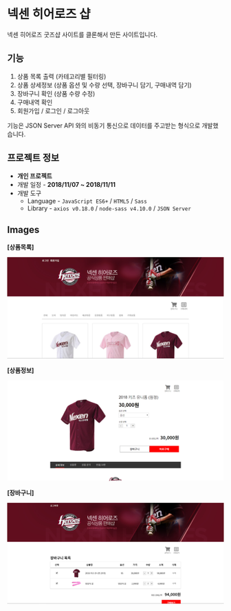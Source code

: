 # 넥센 히어로즈 샵

넥센 히어로즈 굿즈샵 사이트를 클론해서 만든 사이트입니다.

## 기능

1. 상품 목록 출력 (카테고리별 필터링)
2. 상품 상세정보 (상품 옵션 및 수량 선택, 장바구니 담기, 구매내역 담기)
3. 장바구니 확인 (상품 수량 수정)
4. 구매내역 확인
5. 회원가입 / 로그인 / 로그아웃

기능은 JSON Server API 와의 비동기 통신으로 데이터를 주고받는 형식으로 개발했습니다.

## 프로젝트 정보

- **개인 프로젝트**
- 개발 일정 - **2018/11/07 ~ 2018/11/11**
- 개발 도구
  - Language - `JavaScript ES6+` / `HTML5` / `Sass`
  - Library - `axios v0.18.0` / `node-sass v4.10.0` / `JSON Server`

## Images

**[상품목록]**

![상품목록](./images/[히어로즈]상품목록.png)

**[상품정보]**

![상품정보](./images/[히어로즈]상품정보.png)

**[장바구니]**

![장바구니](./images/[히어로즈]장바구니.png)
